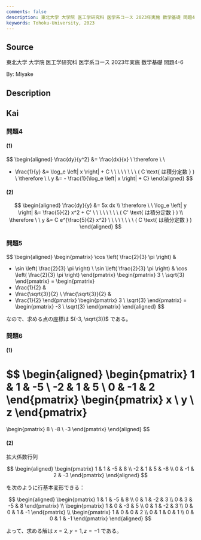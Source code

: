 ```yaml
---
comments: false
description: 東北大学 大学院 医工学研究科 医学系コース 2023年実施 数学基礎 問題4-6
keywords: Tohoku-University, 2023
---
```


## **Source**
東北大学 大学院 医工学研究科 医学系コース 2023年実施 数学基礎 問題4-6

By: Miyake

## **Description**

## **Kai**
### 問題4
#### (1)

$$
\begin{aligned}
\frac{dy}{y^2} &= \frac{dx}{x}
\\
\therefore \ \ 
- \frac{1}{y} &= \log_e \left| x \right| + C
\ \ \ \ \ \ \ \ ( C \text{ は積分定数 } )
\\
\therefore \ \ 
y &= - \frac{1}{\log_e \left| x \right| + C}
\end{aligned}
$$

#### (2)

$$
\begin{aligned}
\frac{dy}{y} &= 5x dx
\\
\therefore \ \ 
\log_e \left| y \right| &= \frac{5}{2} x^2 + C'
\ \ \ \ \ \ \ \ ( C' \text{ は積分定数 } )
\\
\therefore \ \ 
y &= C e^{\frac{5}{2} x^2}
\ \ \ \ \ \ \ \ ( C \text{ は積分定数 } )
\end{aligned}
$$

### 問題5

$$
\begin{aligned}
\begin{pmatrix}
\cos \left( \frac{2}{3} \pi \right) &
- \sin \left( \frac{2}{3} \pi \right) \\
\sin \left( \frac{2}{3} \pi \right) &
\cos \left( \frac{2}{3} \pi \right)
\end{pmatrix}
\begin{pmatrix} 3 \\ \sqrt{3} \end{pmatrix}
= 
\begin{pmatrix}
- \frac{1}{2} &
- \frac{\sqrt{3}}{2} \\
\frac{\sqrt{3}}{2} &
- \frac{1}{2}
\end{pmatrix}
\begin{pmatrix} 3 \\ \sqrt{3} \end{pmatrix}
= 
\begin{pmatrix} -3 \\ \sqrt{3} \end{pmatrix}
\end{aligned}
$$

なので、求める点の座標は $(-3, \sqrt{3})$ である。

### 問題6
#### (1)

$$
\begin{aligned}
\begin{pmatrix} 1 & 1 & -5 \\ -2 & 1 & 5 \\ 0 & -1 & 2 \end{pmatrix}
\begin{pmatrix} x \\ y \\ z \end{pmatrix}
=
\begin{pmatrix} 8 \\ -8 \\ -3 \end{pmatrix}
\end{aligned}
$$

#### (2)
拡大係数行列

$$
\begin{aligned}
\begin{pmatrix}
1 & 1 & -5 & 8 \\
-2 & 1 & 5 & -8 \\
0 & -1 & 2 & -3
\end{pmatrix}
\end{aligned}
$$

を次のように行基本変形できる：

$$
\begin{aligned}
\begin{pmatrix}
1 & 1 & -5 & 8 \\
0 & 1 & -2 & 3 \\
0 & 3 & -5 & 8
\end{pmatrix}
\\
\begin{pmatrix}
1 & 0 & -3 & 5 \\
0 & 1 & -2 & 3 \\
0 & 0 &  1 & -1
\end{pmatrix}
\\
\begin{pmatrix}
1 & 0 & 0 & 2 \\
0 & 1 & 0 & 1 \\
0 & 0 & 1 & -1
\end{pmatrix}
\end{aligned}
$$

よって、求める解は $x=2,y=1,z=-1$ である。